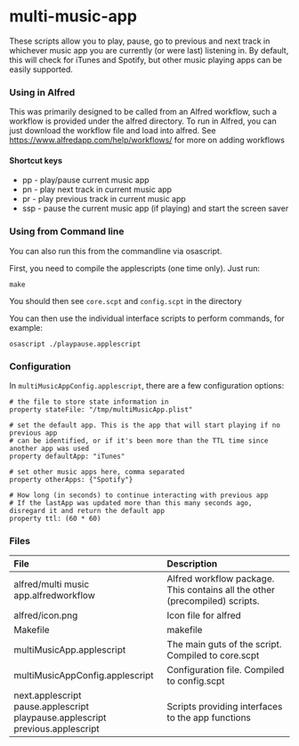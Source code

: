 # multi-music-app
These scripts allow you to play, pause, go to previous and next track in whichever music app you are currently (or were last) listening in. By default, this will check for iTunes and Spotify, but other music playing apps can be easily supported.

### Using in Alfred
This was primarily designed to be called from an Alfred workflow, such a workflow is provided under the alfred directory. To run in Alfred, you can just download the workflow file and load into alfred. See https://www.alfredapp.com/help/workflows/ for more on adding workflows

#### Shortcut keys
  * pp - play/pause current music app
  * pn - play next track in current music app
  * pr - play previous track in current music app
  * ssp - pause the current music app (if playing) and start the screen saver

### Using from Command line

You can also run this from the commandline via osascript.

First, you need to compile the applescripts (one time only). Just run:

``make``

You should then see `core.scpt` and `config.scpt` in the directory

You can then use the individual interface scripts to perform commands, for example:

``osascript ./playpause.applescript``

### Configuration
In `multiMusicAppConfig.applescript`, there are a few configuration options:

````
# the file to store state information in
property stateFile: "/tmp/multiMusicApp.plist"

# set the default app. This is the app that will start playing if no previous app
# can be identified, or if it's been more than the TTL time since another app was used
property defaultApp: "iTunes"

# set other music apps here, comma separated
property otherApps: {"Spotify"}

# How long (in seconds) to continue interacting with previous app
# If the lastApp was updated more than this many seconds ago, disregard it and return the default app
property ttl: (60 * 60)
````

### Files
| File        | Description     |
| :---------- |:--------------- |
| alfred/multi music app.alfredworkflow | Alfred workflow package. This contains all the other (precompiled) scripts. | 
| alfred/icon.png   |Icon file for alfred | 
| Makefile | makefile |
| multiMusicApp.applescript |The main guts of the script. Compiled to core.scpt |
| multiMusicAppConfig.applescript | Configuration file. Compiled to config.scpt | 
| next.applescript<br> pause.applescript<br> playpause.applescript<br> previous.applescript | Scripts providing interfaces to the app functions |

